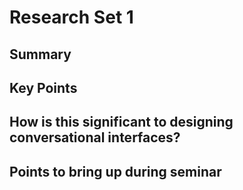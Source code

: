 # Research Set 1

## Summary


## Key Points


## How is this significant to designing conversational interfaces?



## Points to bring up during seminar